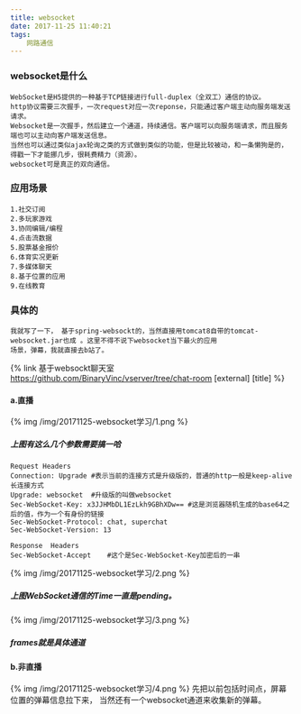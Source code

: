 ```yaml
---
title: websocket
date: 2017-11-25 11:40:21
tags:
    网路通信
---    
```


    
### websocket是什么
    WebSocket是H5提供的一种基于TCP链接进行full-duplex（全双工）通信的协议。
    http协议需要三次握手，一次request对应一次reponse，只能通过客户端主动向服务端发送请求。
    Websocket是一次握手，然后建立一个通道，持续通信。客户端可以向服务端请求，而且服务端也可以主动向客户端发送信息。
    当然也可以通过类似ajax轮询之类的方式做到类似的功能，但是比较被动，和一条懒狗是的，得戳一下才能挪几步，很耗费精力（资源）。
    websocket可是真正的双向通信。
    
### 应用场景
    1.社交订阅
    2.多玩家游戏	 
    3.协同编辑/编程
    4.点击流数据	     
    5.股票基金报价
    6.体育实况更新
    7.多媒体聊天
    8.基于位置的应用
    9.在线教育
    
### 具体的
    我就写了一下， 基于spring-websockt的，当然直接用tomcat8自带的tomcat-websocket.jar也成 。这里不得不说下websocket当下最火的应用
    场景，弹幕，我就直接去b站了。
{% link 基于websockt聊天室 https://github.com/BinaryVinc/vserver/tree/chat-room [external] [title] %}

####    a.直播

{% img /img/20171125-websocket学习/1.png %}
#####   上图有这么几个参数需要搞一哈
    Request Headers
    Connection: Upgrade #表示当前的连接方式是升级版的，普通的http一般是keep-alive长连接方式
    Upgrade: websocket  #升级版的叫做websocket
    Sec-WebSocket-Key: x3JJHMbDL1EzLkh9GBhXDw== #这是浏览器随机生成的base64之后的值，作为一个有身份的链接
    Sec-WebSocket-Protocol: chat, superchat
    Sec-WebSocket-Version: 13

    Response  Headers
    Sec-WebSocket-Accept    #这个是Sec-WebSocket-Key加密后的一串    
{% img /img/20171125-websocket学习/2.png %}
#####   上图WebSocket通信的Time一直是pending。
{% img /img/20171125-websocket学习/3.png %}
#####   frames就是具体通道

####    b.非直播
{% img  /img/20171125-websocket学习/4.png %}
    先把以前包括时间点，屏幕位置的弹幕信息拉下来，
    当然还有一个websocket通道来收集新的弹幕。